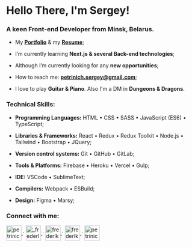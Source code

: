 <h1>Hello There, I'm Sergey!</h1>
<h3>A keen Front-end Developer from Minsk, Belarus.</h3>

- My <a href="https://petrinich-sergey.web.app" target="_blank">**Portfolio**</a> & my <a href="https://firebasestorage.googleapis.com/v0/b/petrinich-sergey.appspot.com/o/Petrinich%20Sergey%20CV.pdf?alt=media&token=4a882438-a141-49f3-85b4-a052900ba03e">**Resume**</a>;

- I’m currently learning **Next.js & several Back-end technologies**;

- Although I’m currently looking for any **new opportunities**;

- How to reach me: **petrinich.sergey@gmail.com**;

- I love to play **Guitar & Piano**. Also I'm a DM in **Dungeons & Dragons**.

<h3>Technical Skills:</h3>

- <strong>Programming Languages:</strong> HTML • CSS • SASS •	JavaScript (ES6) • TypeScript;

- <strong>Libraries & Frameworks:</strong> React •	Redux • Redux Toolkit • Node.js •	Tailwind • Bootstrap • JQuery;
 
- <strong>Version control systems:</strong> Git •	GitHub • GitLab;
 
- <strong>Tools & Platforms:</strong> Firebase •	Heroku •	Vercel •	Gulp;
 
- <strong>IDE:</strong> VSCode •	SublimeText;
 
- <strong>Compilers:</strong> Webpack •	ESBuild;
 
- <strong>Design:</strong> Figma •	Marsy;

<h3 align="left">Connect with me:</h3>
<p align="left">
  <a href="https://www.facebook.com/petrinichsergey" target="_blank">
   <img align="center" src="https://firebasestorage.googleapis.com/v0/b/petrinich-sergey----portfolio.appspot.com/o/_icons%2Ffb.svg?alt=media&token=9b82c793-1319-4cd3-a77c-9b675f758041" alt="petrinichshadow" height="40" width="40" />
  </a>
  ·
  <a href="https://instagram.com/_frederlk_/" target="_blank">
   <img align="center" src="https://firebasestorage.googleapis.com/v0/b/petrinich-sergey----portfolio.appspot.com/o/_icons%2Finst.svg?alt=media&token=8f0225ef-0c86-455f-af18-7b01f22010b8" alt="_frederlk_" height="40" width="40" />
  </a>
  ·
  <a href="https://vk.com/frederlk" target="_blank">
   <img align="center" src="https://firebasestorage.googleapis.com/v0/b/petrinich-sergey----portfolio.appspot.com/o/_icons%2Fvk.svg?alt=media&token=81a1c0b1-94c7-4e58-b115-89cd80c8285f" alt="frederlk" height="40" width="40" />
  </a>
  ·
  <a href="https://t.me/Frederlk" target="_blank">
   <img align="center" src="https://firebasestorage.googleapis.com/v0/b/petrinich-sergey----portfolio.appspot.com/o/_icons%2Ftg.svg?alt=media&token=e4e9ca2e-3bbb-4ab6-a709-d691e96e4686" alt="frederlk" height="40" width="40" />
  </a>
  ·
  <a href="https://www.linkedin.com/in/petrinichsergey/" target="_blank">
   <img align="center" src="https://firebasestorage.googleapis.com/v0/b/petrinich-sergey----portfolio.appspot.com/o/_icons%2Fin.svg?alt=media&token=abf5144e-942e-4563-84c4-f7686a3291f4" alt="petrinichsergey" height="40" width="40" />
  </a>
</p>
